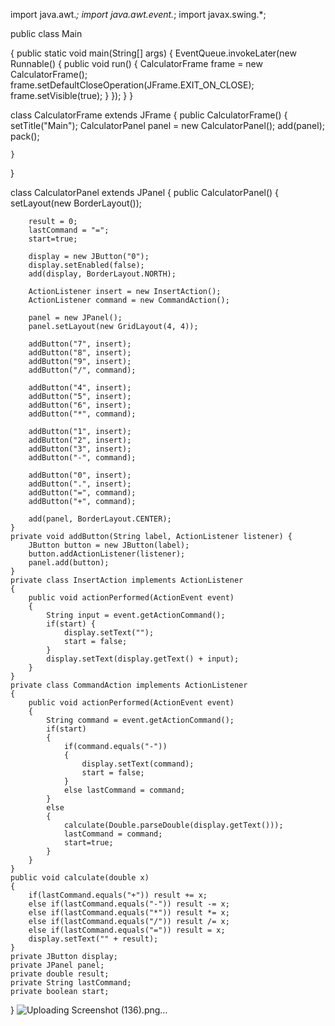 import java.awt.*;
import java.awt.event.*;
import javax.swing.*;

public class Main

{
	public static void main(String[] args) {
		EventQueue.invokeLater(new Runnable()
		{
			public void run() {
				CalculatorFrame frame = new CalculatorFrame();
				frame.setDefaultCloseOperation(JFrame.EXIT_ON_CLOSE);
				frame.setVisible(true);
			}
		});
	}
}

class CalculatorFrame extends JFrame {
	public CalculatorFrame() {
		setTitle("Main");
		CalculatorPanel panel = new CalculatorPanel();
		add(panel);
		pack();
    
	}
}

class CalculatorPanel extends JPanel {
	public CalculatorPanel() {
		setLayout(new BorderLayout());

		result = 0;
		lastCommand = "=";
		start=true;

		display = new JButton("0");
		display.setEnabled(false);
		add(display, BorderLayout.NORTH);

		ActionListener insert = new InsertAction();
		ActionListener command = new CommandAction();

		panel = new JPanel();
		panel.setLayout(new GridLayout(4, 4));

		addButton("7", insert);
		addButton("8", insert);
		addButton("9", insert);
		addButton("/", command);

		addButton("4", insert);
		addButton("5", insert);
		addButton("6", insert);
		addButton("*", command);

		addButton("1", insert);
		addButton("2", insert);
		addButton("3", insert);
		addButton("-", command);

		addButton("0", insert);
		addButton(".", insert);
		addButton("=", command);
		addButton("+", command);

		add(panel, BorderLayout.CENTER);
	}
	private void addButton(String label, ActionListener listener) {
		JButton button = new JButton(label);
		button.addActionListener(listener);
		panel.add(button);
	}
	private class InsertAction implements ActionListener 
	{
		public void actionPerformed(ActionEvent event) 
		{
			String input = event.getActionCommand();
			if(start) {
				display.setText("");
				start = false;
			}
			display.setText(display.getText() + input);
		}
	}
	private class CommandAction implements ActionListener 
	{
		public void actionPerformed(ActionEvent event) 
		{
			String command = event.getActionCommand();
			if(start) 
			{
				if(command.equals("-")) 
				{
					display.setText(command);
					start = false;
				}
				else lastCommand = command;
			}
			else 
			{
				calculate(Double.parseDouble(display.getText()));
				lastCommand = command;
				start=true;
			}
		}	
	}
	public void calculate(double x)
	{
		if(lastCommand.equals("+")) result += x;
		else if(lastCommand.equals("-")) result -= x;
		else if(lastCommand.equals("*")) result *= x;
		else if(lastCommand.equals("/")) result /= x;
		else if(lastCommand.equals("=")) result = x;
		display.setText("" + result);
	}
	private JButton display;
	private JPanel panel;
	private double result;
	private String lastCommand;
	private boolean start;
}
![Uploading Screenshot (136).png…]()



